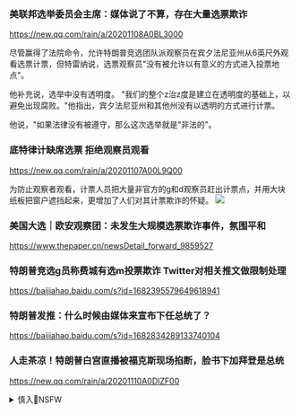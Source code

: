 ### 美联邦选举委员会主席：媒体说了不算，存在大量选票欺诈
https://new.qq.com/rain/a/20201108A0BL3000

尽管赢得了法院命令，允许特朗普竞选团队派观察员在宾夕法尼亚州从6英尺外观看选票计票，但特雷纳说，选票观察员"没有被允许以有意义的方式进入投票地点"。

他补充说，选举中没有透明度。
"我们的整个z治z度是建立在透明度的基础上，以避免出现腐败。"他指出，宾夕法尼亚州和其他州没有以透明的方式进行计票。

他说，"如果法律没有被遵守，那么这次选举就是"非法的"。

### 底特律计缺席选票 拒绝观察员观看
https://new.qq.com/rain/a/20201107A00L9Q00

为防止观察者观看，计票人员把大量非官方的g和d观察员赶出计票点，并用大块纸板把窗户遮挡起来，更增加了人们对其计票欺诈的怀疑。
![](https://inews.gtimg.com/newsapp_bt/0/12738666709/)

### 美国大选｜欧安观察团：未发生大规模选票欺诈事件，氛围平和
https://www.thepaper.cn/newsDetail_forward_9859527

### 特朗普竞选g员称费城有选m投票欺诈 Twitter对相关推文做限制处理
https://baijiahao.baidu.com/s?id=1682395579649618941

### 特朗普发推：什么时候由媒体来宣布下任总统了？
https://baijiahao.baidu.com/s?id=1682834289133740104

### 人走茶凉！特朗普白宫直播被福克斯现场掐断，脸书下加拜登是总统
https://new.qq.com/rain/a/20201110A0DIZF00

<details><summary>慎入🔞NSFW</summary>

Not Safe For Work
![](https://upload.wikimedia.org/wikipedia/commons/thumb/d/d3/Biohazard_Symbol_Specification.png/210px-Biohazard_Symbol_Specification.png)

<details><summary><b>风险自理Use At Your Own Risk🈲</summary>

### 新hs播发通讯：d和g家领d人当选十九dd表纪实
https://baijiahao.baidu.com/s?id=1580109152163325889

</details>
</details>
